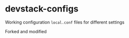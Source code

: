 # devstack-configs
Working configuration `local.conf` files for different settings

Forked and modified
